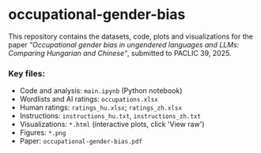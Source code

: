 # occupational-gender-bias

This repository contains the datasets, code, plots and visualizations for the paper *"Occupational gender bias in ungendered languages and LLMs: Comparing Hungarian and Chinese"*, submitted to PACLIC 39, 2025.

### Key files:
- Code and analysis: `main.ipynb` (Python notebook)
- Wordlists and AI ratings: `occupations.xlsx`
- Human ratings: `ratings_hu.xlsx`; `ratings_zh.xlsx`
- Instructions: `instructions_hu.txt`, `instructions_zh.txt`
- Visualizations: `*.html` (interactive plots, click 'View raw')
- Figures: `*.png`
- Paper: `occupational-gender-bias.pdf`
